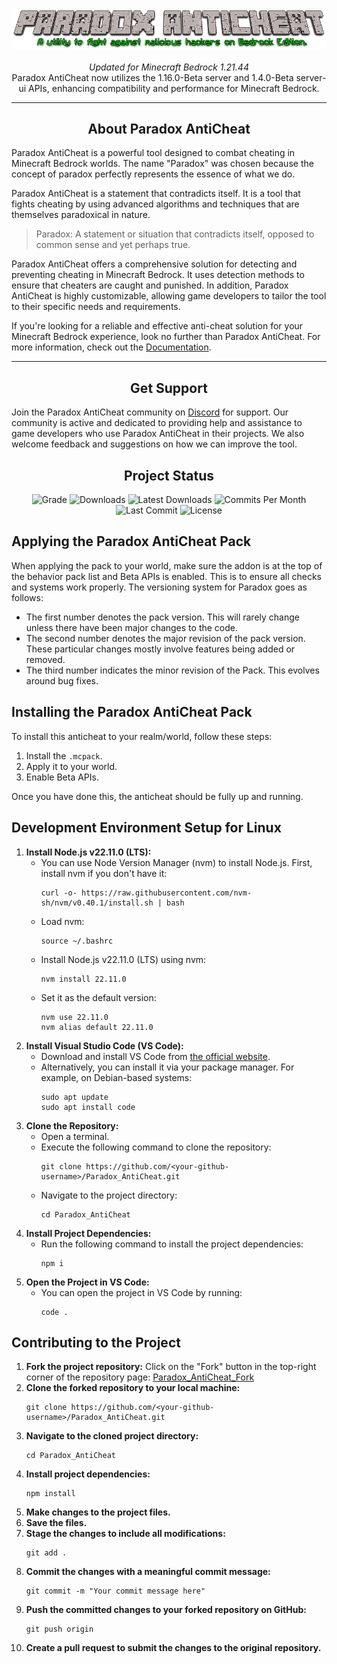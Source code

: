 <div align="center">
  <img src="Media\paradox-header.png" alt="Paradox AntiCheat Logo">
  <br><br>
  <div>
    <em>Updated for Minecraft Bedrock 1.21.44</em>
    <br>
    Paradox AntiCheat now utilizes the 1.16.0-Beta server and 1.4.0-Beta server-ui APIs, enhancing compatibility and performance for Minecraft Bedrock.
  </div>
</div>
<hr>
<div align="left">
  <div align="center">
    <h2>About Paradox AntiCheat</h2>
  </div>
  <p>Paradox AntiCheat is a powerful tool designed to combat cheating in Minecraft Bedrock worlds. The name "Paradox" was chosen because the concept of paradox perfectly represents the essence of what we do.</p>
  <p>Paradox AntiCheat is a statement that contradicts itself. It is a tool that fights cheating by using advanced algorithms and techniques that are themselves paradoxical in nature.</p>
  <blockquote>
    <p>Paradox: A statement or situation that contradicts itself, opposed to common sense and yet perhaps true.</p>
  </blockquote>
  <p>Paradox AntiCheat offers a comprehensive solution for detecting and preventing cheating in Minecraft Bedrock. It uses detection methods to ensure that cheaters are caught and punished. In addition, Paradox AntiCheat is highly customizable, allowing game developers to tailor the tool to their specific needs and requirements.</p>
  <p>If you're looking for a reliable and effective anti-cheat solution for your Minecraft Bedrock experience, look no further than Paradox AntiCheat. For more information, check out the <a href="https://Visual1mpact.github.io/Paradox_AntiCheat/#/">Documentation</a>.</p>
</div>
<hr>
<div align="left">
  <div align="center">
    <h2>Get Support</h2>
  </div>
  <p>Join the Paradox AntiCheat community on <a href="https://discord.gg/qVd53N2xhq">Discord</a> for support. Our community is active and dedicated to providing help and assistance to game developers who use Paradox AntiCheat in their projects. We also welcome feedback and suggestions on how we can improve the tool.</p>
</div>

<div align="center">
  <h2>Project Status</h2>
  <img src="https://www.codefactor.io/repository/github/Visual1mpact/paradox_anticheat/badge/rewrite" alt="Grade">
  <img src="https://img.shields.io/github/downloads/Visual1mpact/Paradox_AntiCheat/total?style=plastic&logo=appveyor" alt="Downloads">
  <img src="https://img.shields.io/github/downloads/Visual1mpact/Paradox_AntiCheat/latest/total?style=plastic&logo=appveyor" alt="Latest Downloads">
  <img src="https://img.shields.io/github/commit-activity/m/Visual1mpact/Paradox_AntiCheat?style=plastic&logo=appveyor" alt="Commits Per Month">
  <img src="https://img.shields.io/github/last-commit/Visual1mpact/Paradox_AntiCheat?style=plastic&logo=appveyor" alt="Last Commit">
  <img src="https://img.shields.io/github/license/Visual1mpact/Paradox_AntiCheat?style=plastic&logo=appveyor" alt="License">
</div>

<h2>Applying the Paradox AntiCheat Pack</h2>
<p>When applying the pack to your world, make sure the addon is at the top of the behavior pack list and Beta APIs is enabled. This is to ensure all checks and systems work properly. The versioning system for Paradox goes as follows:</p>
<ul>
  <li>The first number denotes the pack version. This will rarely change unless there have been major changes to the code.</li>
  <li>The second number denotes the major revision of the pack version. These particular changes mostly involve features being added or removed.</li>
  <li>The third number indicates the minor revision of the Pack. This evolves around bug fixes.</li>
</ul>

<h2>Installing the Paradox AntiCheat Pack</h2>
<p>To install this anticheat to your realm/world, follow these steps:</p>
<ol>
  <li>Install the <code>.mcpack</code>.</li>
  <li>Apply it to your world.</li>
  <li>Enable Beta APIs.</li>
</ol>
<p>Once you have done this, the anticheat should be fully up and running.</p>

<h2>Development Environment Setup for Linux</h2>
<ol>
  <li><strong>Install Node.js v22.11.0 (LTS):</strong>
    <ul>
      <li>You can use Node Version Manager (nvm) to install Node.js. First, install nvm if you don't have it:
        <pre><code>curl -o- https://raw.githubusercontent.com/nvm-sh/nvm/v0.40.1/install.sh | bash</code></pre>
      </li>
      <li>Load nvm:
        <pre><code>source ~/.bashrc</code></pre>
      </li>
      <li>Install Node.js v22.11.0 (LTS) using nvm:
        <pre><code>nvm install 22.11.0</code></pre>
      </li>
      <li>Set it as the default version:
        <pre><code>nvm use 22.11.0
nvm alias default 22.11.0</code></pre>
      </li>
    </ul>
  </li>
  <li><strong>Install Visual Studio Code (VS Code):</strong>
    <ul>
      <li>Download and install VS Code from <a href="https://code.visualstudio.com/">the official website</a>.</li>
      <li>Alternatively, you can install it via your package manager. For example, on Debian-based systems:
        <pre><code>sudo apt update
sudo apt install code</code></pre>
      </li>
    </ul>
  </li>
  <li><strong>Clone the Repository:</strong>
    <ul>
      <li>Open a terminal.</li>
      <li>Execute the following command to clone the repository:
        <pre><code>git clone https://github.com/&lt;your-github-username&gt;/Paradox_AntiCheat.git</code></pre>
      </li>
      <li>Navigate to the project directory:
        <pre><code>cd Paradox_AntiCheat</code></pre>
      </li>
    </ul>
  </li>
  <li><strong>Install Project Dependencies:</strong>
    <ul>
      <li>Run the following command to install the project dependencies:
        <pre><code>npm i</code></pre>
      </li>
    </ul>
  </li>
  <li><strong>Open the Project in VS Code:</strong>
    <ul>
      <li>You can open the project in VS Code by running:
        <pre><code>code .</code></pre>
      </li>
    </ul>
  </li>
</ol>

<h2>Contributing to the Project</h2>
<ol>
  <li><strong>Fork the project repository:</strong> Click on the "Fork" button in the top-right corner of the repository page: <a href="https://github.com/Visual1mpact/Paradox_AntiCheat/fork">Paradox_AntiCheat_Fork</a></li>
  <li><strong>Clone the forked repository to your local machine:</strong>
    <pre><code>git clone https://github.com/&lt;your-github-username&gt;/Paradox_AntiCheat.git</code></pre>
  </li>
  <li><strong>Navigate to the cloned project directory:</strong>
    <pre><code>cd Paradox_AntiCheat</code></pre>
  </li>
  <li><strong>Install project dependencies:</strong>
    <pre><code>npm install</code></pre>
  </li>
  <li><strong>Make changes to the project files.</strong></li>
  <li><strong>Save the files.</strong></li>
  <li><strong>Stage the changes to include all modifications:</strong>
    <pre><code>git add .</code></pre>
  </li>
  <li><strong>Commit the changes with a meaningful commit message:</strong>
    <pre><code>git commit -m "Your commit message here"</code></pre>
  </li>
  <li><strong>Push the committed changes to your forked repository on GitHub:</strong>
    <pre><code>git push origin</code></pre>
  </li>
  <li><strong>Create a pull request to submit the changes to the original repository.</strong></li>
</ol>
